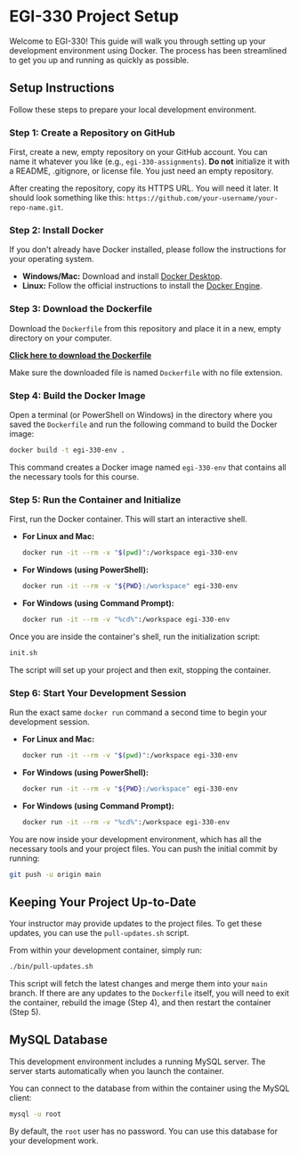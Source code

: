 # EGI-330 Project Setup

Welcome to EGI-330! This guide will walk you through setting up your development environment using Docker. The process has been streamlined to get you up and running as quickly as possible.

## Setup Instructions

Follow these steps to prepare your local development environment.

### Step 1: Create a Repository on GitHub

First, create a new, empty repository on your GitHub account. You can name it whatever you like (e.g., `egi-330-assignments`). **Do not** initialize it with a README, .gitignore, or license file. You just need an empty repository.

After creating the repository, copy its HTTPS URL. You will need it later. It should look something like this: `https://github.com/your-username/your-repo-name.git`.

### Step 2: Install Docker

If you don't already have Docker installed, please follow the instructions for your operating system.

- **Windows/Mac:** Download and install [Docker Desktop](https://www.docker.com/products/docker-desktop).
- **Linux:** Follow the official instructions to install the [Docker Engine](https://docs.docker.com/engine/install/).

### Step 3: Download the Dockerfile

Download the `Dockerfile` from this repository and place it in a new, empty directory on your computer.

[**Click here to download the Dockerfile**](https://raw.githubusercontent.com/edwjonesga/egi-330/main/Dockerfile)

Make sure the downloaded file is named `Dockerfile` with no file extension.

### Step 4: Build the Docker Image

Open a terminal (or PowerShell on Windows) in the directory where you saved the `Dockerfile` and run the following command to build the Docker image:

```sh
docker build -t egi-330-env .
```

This command creates a Docker image named `egi-330-env` that contains all the necessary tools for this course.

### Step 5: Run the Container and Initialize

First, run the Docker container. This will start an interactive shell.

- **For Linux and Mac:**
  ```sh
  docker run -it --rm -v "$(pwd)":/workspace egi-330-env
  ```

- **For Windows (using PowerShell):**
  ```sh
  docker run -it --rm -v "${PWD}:/workspace" egi-330-env
  ```

- **For Windows (using Command Prompt):**
  ```sh
  docker run -it --rm -v "%cd%":/workspace egi-330-env
  ```

Once you are inside the container's shell, run the initialization script:
```sh
init.sh
```
The script will set up your project and then exit, stopping the container.

### Step 6: Start Your Development Session

Run the exact same `docker run` command a second time to begin your development session.

- **For Linux and Mac:**
  ```sh
  docker run -it --rm -v "$(pwd)":/workspace egi-330-env
  ```

- **For Windows (using PowerShell):**
  ```sh
  docker run -it --rm -v "${PWD}:/workspace" egi-330-env
  ```

- **For Windows (using Command Prompt):**
  ```sh
  docker run -it --rm -v "%cd%":/workspace egi-330-env
  ```

You are now inside your development environment, which has all the necessary tools and your project files. You can push the initial commit by running:
```sh
git push -u origin main
```

## Keeping Your Project Up-to-Date

Your instructor may provide updates to the project files. To get these updates, you can use the `pull-updates.sh` script.

From within your development container, simply run:
```sh
./bin/pull-updates.sh
```
This script will fetch the latest changes and merge them into your `main` branch. If there are any updates to the `Dockerfile` itself, you will need to exit the container, rebuild the image (Step 4), and then restart the container (Step 5).

## MySQL Database

This development environment includes a running MySQL server. The server starts automatically when you launch the container.

You can connect to the database from within the container using the MySQL client:
```sh
mysql -u root
```
By default, the `root` user has no password. You can use this database for your development work.
